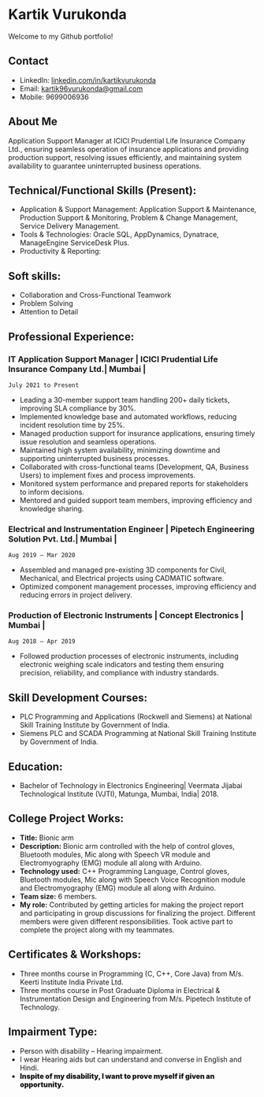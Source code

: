 # Kartik Vurukonda

Welcome to my Github portfolio! 

## Contact
- LinkedIn: [linkedin.com/in/kartikvurukonda](https://www.linkedin.com/in/kartik-vurukonda-353960102)
- Email: kartik96vurukonda@gmail.com
- Mobile: 9699006936

## About Me
Application Support Manager at ICICI Prudential Life Insurance Company Ltd., ensuring seamless operation of insurance applications and providing production support, resolving issues efficiently, and maintaining system availability to guarantee uninterrupted business operations.

## Technical/Functional Skills (Present):
- Application & Support Management:  Application Support & Maintenance, Production Support & Monitoring, Problem & Change Management, Service Delivery Management.
- Tools & Technologies: Oracle SQL, AppDynamics, Dynatrace, ManageEngine ServiceDesk Plus.
- Productivity & Reporting:

## Soft skills: 
- Collaboration and Cross-Functional Teamwork
- Problem Solving
- Attention to Detail

## Professional Experience:
### IT Application Support Manager | ICICI Prudential Life Insurance Company Ltd.| Mumbai |                
    July 2021 to Present

- Leading a 30-member support team handling 200+ daily tickets, improving SLA compliance by 30%.
- Implemented knowledge base and automated workflows, reducing incident resolution time by 25%.
- Managed production support for insurance applications, ensuring timely issue resolution and seamless operations.
- Maintained high system availability, minimizing downtime and supporting uninterrupted business processes.
- Collaborated with cross-functional teams (Development, QA, Business Users) to implement fixes and process improvements.
- Monitored system performance and prepared reports for stakeholders to inform decisions.
- Mentored and guided support team members, improving efficiency and knowledge sharing.

### Electrical and Instrumentation Engineer | Pipetech Engineering Solution Pvt. Ltd.| Mumbai |         
    Aug 2019 – Mar 2020

- Assembled and managed pre-existing 3D components for Civil, Mechanical, and Electrical projects using CADMATIC software.
- Optimized component management processes, improving efficiency and reducing errors in project delivery.

### Production of Electronic Instruments | Concept Electronics | Mumbai |                                                  
    Aug 2018 – Apr 2019

- Followed production processes of electronic instruments, including electronic weighing scale indicators and testing them ensuring precision, reliability, and    compliance with industry standards.

## Skill Development Courses:
- PLC Programming and Applications (Rockwell and Siemens) at National Skill Training Institute by Government of India.
- Siemens PLC and SCADA Programming at National Skill Training Institute by Government of India.

## Education:
- Bachelor of Technology in Electronics Engineering| Veermata Jijabai Technological Institute (VJTI), Matunga, Mumbai, India| 2018.

## College Project Works:
- **Title:** Bionic arm
- **Description:** Bionic arm controlled with the help of control gloves, Bluetooth modules, Mic along with Speech VR module and Electromyography (EMG) module     all along with Arduino.
- **Technology used:** C++ Programming Language, Control gloves, Bluetooth modules, Mic along with Speech Voice Recognition module and Electromyography (EMG)      module all along with Arduino.
- **Team size:** 6 members.
- **My role:** Contributed by getting articles for making the project report and participating in group discussions for finalizing the project. Different          members were given different responsibilities. Took active part to complete the project along with my teammates.

## Certificates & Workshops:
- Three months course in Programming (C, C++, Core Java) from M/s. Keerti Institute India Private Ltd.
- Three months course in Post Graduate Diploma in Electrical & Instrumentation Design and Engineering from M/s. Pipetech Institute of Technology.

## Impairment Type:
- Person with disability – Hearing impairment.
- I wear Hearing aids but can understand and converse in English and Hindi.
- <span style="font-weight: 900;">Inspite of my disability, I want to prove myself if given an opportunity.</span>
